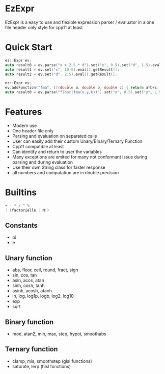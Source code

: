 # EzExpr

EzExpr is a easy to use and flexible expression parser / evaluator 
in a one file header only style for cpp11 at least

# Quick Start

```cpp
ez::Expr ev;
auto result0 = ev.parse("x + 2.5 * d").set("x", 0.5).set("d", 1.5).eval().getResult();
auto result1 = ev.set("x", 10.5).eval().getResult();
auto result2 = ev.set("d", 2.5).eval().getResult();
```

```cpp
ez::Expr ev;
ev.addFunction("fma", [](double a, double b, double c) { return a*b+c; }); // ternary function
auto result0 = ev.parse("floor(fma(x,y,k))").set("x", 0.5).set("y", 1.5).set("k", 3.2).eval().getResult();
```

# Features

* Modern use
* One header file only
* Parsing and evaluation on separated calls
* User can easily add their custom Unary/Binary/Ternary Function
* Cpp11 compatible at least
* Can identify and return to user the variables
* Many exceptions are emited for many not conformant issue during parsing and during evaluation
* Use their own String class for faster response
* all numbers and computation are in double precision

# Builtins


```cpp
+ - * / ^ % 
! (factorielle : N!)
```

## Constants

* pi
* e

## Unary function

* abs, floor, ceil, round, fract, sign
* sin, cos, tan
* asin, acos, atan
* sinh, cosh, tanh
* asinh, acosh, atanh
* ln, log, log1p, logb, log2, log10
* exp
* sqrt

## Binary function

* mod, atan2, min, max, step, hypot, smoothabs

## Ternary function

* clamp, mis, smoothstep (glsl functions)
* saturate, lerp (hlsl functions)
